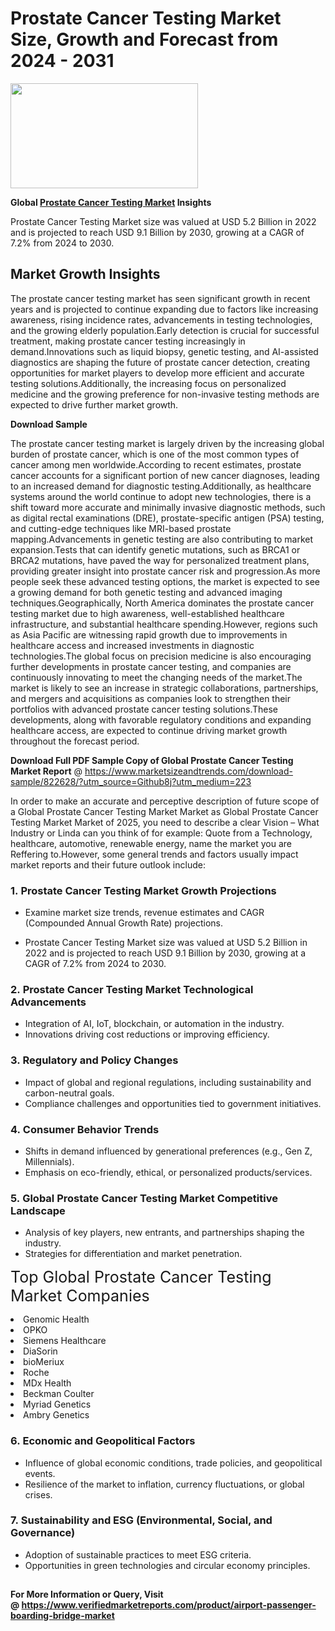 <H1>Prostate Cancer Testing Market Size, Growth and Forecast from 2024 - 2031</H1><img class="aligncenter size-medium wp-image-584254" src="https://thirdeyenews.in/wp-content/uploads/2024/09/Global-Market-Research-300x168.jpeg" alt="" width="300" height="168" /><p><strong>Global&nbsp;<a href="https://www.marketsizeandtrends.com/download-sample/822628/?utm_source=Github8j?utm_medium=223">Prostate Cancer Testing Market</a> Insights</strong></p><p>Prostate Cancer Testing Market size was valued at USD 5.2 Billion in 2022 and is projected to reach USD 9.1 Billion by 2030, growing at a CAGR of 7.2% from 2024 to 2030.</p><p><h2>Market Growth Insights</h2> <p>The prostate cancer testing market has seen significant growth in recent years and is projected to continue expanding due to factors like increasing awareness, rising incidence rates, advancements in testing technologies, and the growing elderly population.Early detection is crucial for successful treatment, making prostate cancer testing increasingly in demand.Innovations such as liquid biopsy, genetic testing, and AI-assisted diagnostics are shaping the future of prostate cancer detection, creating opportunities for market players to develop more efficient and accurate testing solutions.Additionally, the increasing focus on personalized medicine and the growing preference for non-invasive testing methods are expected to drive further market growth.</p> <p><strong>Download Sample</strong></p> <p>The prostate cancer testing market is largely driven by the increasing global burden of prostate cancer, which is one of the most common types of cancer among men worldwide.According to recent estimates, prostate cancer accounts for a significant portion of new cancer diagnoses, leading to an increased demand for diagnostic testing.Additionally, as healthcare systems around the world continue to adopt new technologies, there is a shift toward more accurate and minimally invasive diagnostic methods, such as digital rectal examinations (DRE), prostate-specific antigen (PSA) testing, and cutting-edge techniques like MRI-based prostate mapping.Advancements in genetic testing are also contributing to market expansion.Tests that can identify genetic mutations, such as BRCA1 or BRCA2 mutations, have paved the way for personalized treatment plans, providing greater insight into prostate cancer risk and progression.As more people seek these advanced testing options, the market is expected to see a growing demand for both genetic testing and advanced imaging techniques.Geographically, North America dominates the prostate cancer testing market due to high awareness, well-established healthcare infrastructure, and substantial healthcare spending.However, regions such as Asia Pacific are witnessing rapid growth due to improvements in healthcare access and increased investments in diagnostic technologies.The global focus on precision medicine is also encouraging further developments in prostate cancer testing, and companies are continuously innovating to meet the changing needs of the market.The market is likely to see an increase in strategic collaborations, partnerships, and mergers and acquisitions as companies look to strengthen their portfolios with advanced prostate cancer testing solutions.These developments, along with favorable regulatory conditions and expanding healthcare access, are expected to continue driving market growth throughout the forecast period.</p> <p><span class=""><strong>Download Full PDF Sample Copy of Global Prostate Cancer Testing Market Report</strong> @ <a href="https://www.marketsizeandtrends.com/download-sample/822628/?utm_source=Github8j?utm_medium=223" target="_blank">https://www.marketsizeandtrends.com/download-sample/822628/?utm_source=Github8j?utm_medium=223</a></span></p><p>In order to make an accurate and perceptive description of future scope of a Global&nbsp;Prostate Cancer Testing Market Market as Global&nbsp;Prostate Cancer Testing Market Market of 2025, you need to describe a clear Vision &ndash; What Industry or Linda can you think of for example: Quote from a Technology, healthcare, automotive, renewable energy, name the market you are Reffering to.However, some general trends and factors usually impact market reports and their future outlook include:</p><h3>1.&nbsp;<strong>Prostate Cancer Testing Market Growth Projections</strong></h3><ul><li>Examine market size trends, revenue estimates and CAGR (Compounded Annual Growth Rate) projections.</li><li><p>Prostate Cancer Testing Market size was valued at USD 5.2 Billion in 2022 and is projected to reach USD 9.1 Billion by 2030, growing at a CAGR of 7.2% from 2024 to 2030.</p></li></ul><h3>2.&nbsp;<strong>Prostate Cancer Testing Market Technological Advancements</strong></h3><ul><li>Integration of AI, IoT, blockchain, or automation in the industry.</li><li>Innovations driving cost reductions or improving efficiency.</li></ul><h3>3.&nbsp;<strong>Regulatory and Policy Changes</strong></h3><ul><li>Impact of global and regional regulations, including sustainability and carbon-neutral goals.</li><li>Compliance challenges and opportunities tied to government initiatives.</li></ul><h3>4.&nbsp;<strong>Consumer Behavior Trends</strong></h3><ul><li>Shifts in demand influenced by generational preferences (e.g., Gen Z, Millennials).</li><li>Emphasis on eco-friendly, ethical, or personalized products/services.</li></ul><h3>5.&nbsp;<strong>Global Prostate Cancer Testing Market Competitive Landscape</strong></h3><ul><li>Analysis of key players, new entrants, and partnerships shaping the industry.</li><li>Strategies for differentiation and market penetration.</li></ul><p data-pm-slice="1 1 []"><span style="color: inherit; font-family: inherit; font-size: 25px;">Top Global Prostate Cancer Testing Market Companies</span></p><div class="" data-test-id=""><p><li>Genomic Health</li><li> OPKO</li><li> Siemens Healthcare</li><li> DiaSorin</li><li> bioMeriux</li><li> Roche</li><li> MDx Health</li><li> Beckman Coulter</li><li> Myriad Genetics</li><li> Ambry Genetics</li></p></div><h3>6.&nbsp;<strong>Economic and Geopolitical Factors</strong></h3><ul><li>Influence of global economic conditions, trade policies, and geopolitical events.</li><li>Resilience of the market to inflation, currency fluctuations, or global crises.</li></ul><h3>7.&nbsp;<strong>Sustainability and ESG (Environmental, Social, and Governance)</strong></h3><ul><li>Adoption of sustainable practices to meet ESG criteria.</li><li>Opportunities in green technologies and circular economy principles.</li></ul><h2><strong style="font-size: 14px;">For More Information or Query, Visit @&nbsp;</strong><a style="background-color: #ffffff; font-size: 14px;" href="https://www.marketsizeandtrends.com/report/prostate-cancer-testing-market/" target="_blank">https://www.verifiedmarketreports.com/product/airport-passenger-boarding-bridge-market</a></h2>